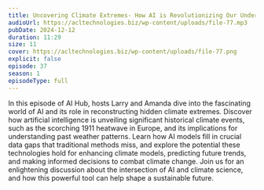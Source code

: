 ```yaml
---
title: Uncovering Climate Extremes- How AI is Revolutionizing Our Understanding 
audioUrl: https://acltechnologies.biz/wp-content/uploads/file-77.mp3
pubDate: 2024-12-12
duration: 11:29
size: 11
cover: https://acltechnologies.biz/wp-content/uploads/file-77.png
explicit: false
episode: 37
season: 1
episodeType: full
---
```

In this episode of AI Hub, hosts Larry and Amanda dive into the fascinating world of AI and its role in reconstructing hidden climate extremes. Discover how artificial intelligence is unveiling significant historical climate events, such as the scorching 1911 heatwave in Europe, and its implications for understanding past weather patterns. Learn how AI models fill in crucial data gaps that traditional methods miss, and explore the potential these technologies hold for enhancing climate models, predicting future trends, and making informed decisions to combat climate change. Join us for an enlightening discussion about the intersection of AI and climate science, and how this powerful tool can help shape a sustainable future.